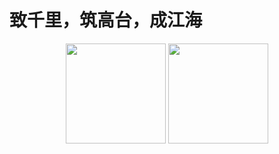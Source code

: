 # 致千里，筑高台，成江海
<p align="center">
  <img height="160em" src="https://github-readme-stats-eight-theta.vercel.app/api?username=polemices&show_icons=true&theme=slateorange&include_all_commits=true&title_color=faa627&icon_color=faa627&text_color=ffffff&bg_color=36393f00">
  <img height="160em" src="https://github-readme-stats-eight-theta.vercel.app/api/top-langs/?username=polemices&layout=compact&langs_count=8&title_color=faa627&icon_color=faa627&text_color=ffffff&bg_color=36393f00">
  
</p>
